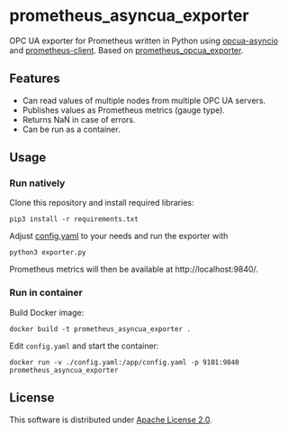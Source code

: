 # prometheus_asyncua_exporter

OPC UA exporter for Prometheus written in Python using [opcua-asyncio](https://github.com/FreeOpcUa/opcua-asyncio) and [prometheus-client](https://github.com/prometheus/client_python). Based on [prometheus_opcua_exporter](https://github.com/s-heppner/prometheus_opcua_exporter).

## Features

* Can read values of multiple nodes from multiple OPC UA servers.
* Publishes values as Prometheus metrics (gauge type).
* Returns NaN in case of errors.
* Can be run as a container.

## Usage

### Run natively

Clone this repository and install required libraries:

`pip3 install -r requirements.txt`

Adjust [config.yaml](config.yaml) to your needs and run the exporter with

`python3 exporter.py`

Prometheus metrics will then be available at http://localhost:9840/.

### Run in container

Build Docker image:

`docker build -t prometheus_asyncua_exporter .`

Edit `config.yaml` and start the container:

`docker run -v ./config.yaml:/app/config.yaml -p 9101:9840 prometheus_asyncua_exporter`

## License

This software is distributed under [Apache License 2.0](LICENSE).
